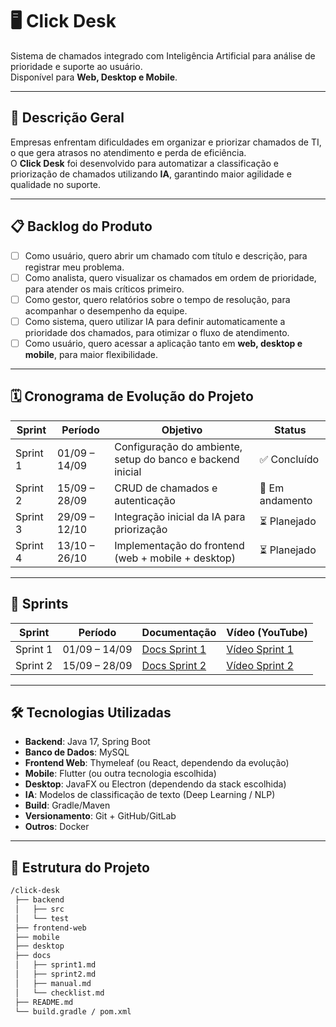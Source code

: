 # 🖥️ Click Desk  

Sistema de chamados integrado com Inteligência Artificial para análise de prioridade e suporte ao usuário.  
Disponível para **Web, Desktop e Mobile**.  

---

## 🎯 Descrição Geral 
Empresas enfrentam dificuldades em organizar e priorizar chamados de TI, o que gera atrasos no atendimento e perda de eficiência.  
O **Click Desk** foi desenvolvido para automatizar a classificação e priorização de chamados utilizando **IA**, garantindo maior agilidade e qualidade no suporte.  

---

## 📋 Backlog do Produto  
- [ ] Como usuário, quero abrir um chamado com título e descrição, para registrar meu problema.  
- [ ] Como analista, quero visualizar os chamados em ordem de prioridade, para atender os mais críticos primeiro.  
- [ ] Como gestor, quero relatórios sobre o tempo de resolução, para acompanhar o desempenho da equipe.  
- [ ] Como sistema, quero utilizar IA para definir automaticamente a prioridade dos chamados, para otimizar o fluxo de atendimento.  
- [ ] Como usuário, quero acessar a aplicação tanto em **web, desktop e mobile**, para maior flexibilidade.  

---

## 🗓️ Cronograma de Evolução do Projeto  

| Sprint | Período | Objetivo | Status |
|--------|---------|----------|--------|
| Sprint 1 | 01/09 – 14/09 | Configuração do ambiente, setup do banco e backend inicial | ✅ Concluído |
| Sprint 2 | 15/09 – 28/09 | CRUD de chamados e autenticação | 🚧 Em andamento |
| Sprint 3 | 29/09 – 12/10 | Integração inicial da IA para priorização | ⏳ Planejado |
| Sprint 4 | 13/10 – 26/10 | Implementação do frontend (web + mobile + desktop) | ⏳ Planejado |  

---

## 📑 Sprints  

| Sprint | Período | Documentação | Vídeo (YouTube) |
|--------|---------|--------------|-----------------|
| Sprint 1 | 01/09 – 14/09 | [Docs Sprint 1](docs/sprint1.md) | [Vídeo Sprint 1](#) |  
| Sprint 2 | 15/09 – 28/09 | [Docs Sprint 2](docs/sprint2.md) | [Vídeo Sprint 2](#) |  

---

## 🛠️ Tecnologias Utilizadas  
- **Backend**: Java 17, Spring Boot  
- **Banco de Dados**: MySQL  
- **Frontend Web**: Thymeleaf (ou React, dependendo da evolução)  
- **Mobile**: Flutter (ou outra tecnologia escolhida)  
- **Desktop**: JavaFX ou Electron (dependendo da stack escolhida)  
- **IA**: Modelos de classificação de texto (Deep Learning / NLP)  
- **Build**: Gradle/Maven  
- **Versionamento**: Git + GitHub/GitLab  
- **Outros**: Docker  

---

## 📂 Estrutura do Projeto  
```bash
/click-desk
 ├── backend
 │   ├── src
 │   └── test
 ├── frontend-web
 ├── mobile
 ├── desktop
 ├── docs
 │   ├── sprint1.md
 │   ├── sprint2.md
 │   ├── manual.md
 │   └── checklist.md
 ├── README.md
 └── build.gradle / pom.xml
